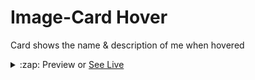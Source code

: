 # Image-Card Hover

Card shows the name &amp; description of me when hovered

<details>
  <summary>:zap: Preview or <a href="https://krohan1202.github.io/Image-Card-Hover/"> See Live</a></summary>

![ezgif com-gif-maker](https://user-images.githubusercontent.com/66785205/100862214-e70dcc00-34b8-11eb-93c8-4303162f8e62.gif)

</details>

